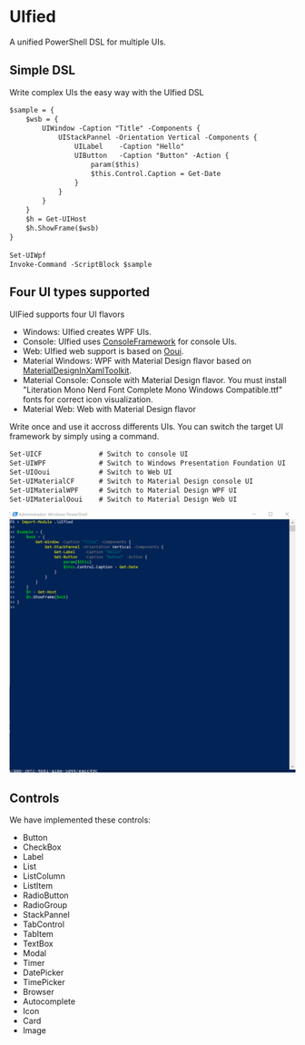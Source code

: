 # UIfied

A unified PowerShell DSL for multiple UIs.

## Simple DSL

Write complex UIs the easy way with the UIfied DSL

    $sample = {
        $wsb = {
            UIWindow -Caption "Title" -Components {
                UIStackPannel -Orientation Vertical -Components {
                    UILabel    -Caption "Hello"
                    UIButton   -Caption "Button" -Action {
                        param($this)
                        $this.Control.Caption = Get-Date
                    }
                }
            }
        }
        $h = Get-UIHost
        $h.ShowFrame($wsb)
    }

    Set-UIWpf
    Invoke-Command -ScriptBlock $sample

## Four UI types supported

UIFied supports four UI flavors

- Windows: UIfied creates WPF UIs.
- Console: UIfied uses [ConsoleFramework](https://github.com/elw00d/consoleframework) for console UIs.
- Web: UIfied web support is based on [Ooui](https://github.com/praeclarum/Ooui).
- Material Windows: WPF with Material Design flavor based on [MaterialDesignInXamlToolkit](https://github.com/MaterialDesignInXAML/MaterialDesignInXamlToolkit).
- Material Console: Console with Material Design flavor. You must install "Literation Mono Nerd Font Complete Mono Windows Compatible.ttf" fonts for correct icon visualization.
- Material Web: Web with Material Design flavor

Write once and use it accross differents UIs. You can switch the target UI framework by simply using a command.

    Set-UICF              # Switch to console UI
    Set-UIWPF             # Switch to Windows Presentation Foundation UI
    Set-UIOoui            # Switch to Web UI
    Set-UIMaterialCF      # Switch to Material Design console UI
    Set-UIMaterialWPF     # Switch to Material Design WPF UI
    Set-UIMaterialOoui    # Switch to Material Design Web UI

![A simple sample running on different UIs](UIfied.Test/SimpleTest.gif)

## Controls

We have implemented these controls:

- Button
- CheckBox
- Label
- List
- ListColumn
- ListItem
- RadioButton
- RadioGroup
- StackPannel
- TabControl
- TabItem
- TextBox
- Modal
- Timer
- DatePicker
- TimePicker
- Browser
- Autocomplete
- Icon
- Card
- Image

